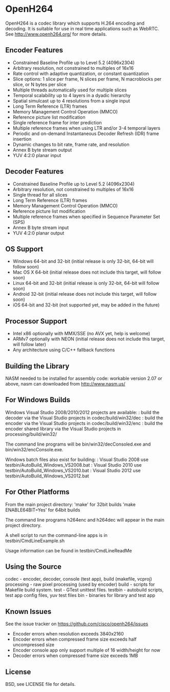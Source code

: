 OpenH264
=======
OpenH264 is a codec library which supports H.264 encoding and decoding. It is suitable for use in real time applications such as WebRTC. See http://www.openh264.org/ for more details.

Encoder Features
------------------------
- Constrained Baseline Profile up to Level 5.2 (4096x2304)
- Arbitrary resolution, not constrained to multiples of 16x16
- Rate control with adaptive quantization, or constant quantization
- Slice options: 1 slice per frame, N slices per frame, N macroblocks per slice, or N bytes per slice
- Multiple threads automatically used for multiple slices
- Temporal scalability up to 4 layers in a dyadic hierarchy
- Spatial simulcast up to 4 resolutions from a single input
- Long Term Reference (LTR) frames
- Memory Management Control Operation (MMCO)
- Reference picture list modification
- Single reference frame for inter prediction
- Multiple reference frames when using LTR and/or 3-4 temporal layers
- Periodic and on-demand Instantaneous Decoder Refresh (IDR) frame insertion
- Dynamic changes to bit rate, frame rate, and resolution
- Annex B byte stream output
- YUV 4:2:0 planar input

Decoder Features
------------------------
- Constrained Baseline Profile up to Level 5.2 (4096x2304)
- Arbitrary resolution, not constrained to multiples of 16x16
- Single thread for all slices
- Long Term Reference (LTR) frames
- Memory Management Control Operation (MMCO)
- Reference picture list modification
- Multiple reference frames when specified in Sequence Parameter Set (SPS)
- Annex B byte stream input
- YUV 4:2:0 planar output

OS Support
----------------
- Windows 64-bit and 32-bit (initial release is only 32-bit, 64-bit will follow soon)
- Mac OS X 64-bit (initial release does not include this target, will follow soon)
- Linux 64-bit and 32-bit (initial release is only 32-bit, 64-bit will follow soon)
- Android 32-bit (initial release does not include this target, will follow soon)
- iOS 64-bit and 32-bit (not supported yet, may be added in the future)

Processor Support
-------------------------
- Intel x86 optionally with MMX/SSE (no AVX yet, help is welcome)
- ARMv7 optionally with NEON (initial release does not include this target, will follow later)
- Any architecture using C/C++ fallback functions

Building the Library
-----------------------
NASM needed to be installed for assembly code: workable version 2.07 or above, nasm can downloaded from http://www.nasm.us/

For Windows Builds
-----------------------
Windows Visual Studio 2008/2010/2012 projects are available:
    : build the decoder via the Visual Studio projects in codec/build/win32/dec
    : build the encoder via the Visual Studio projects in codec/build/win32/enc
    : build the encoder shared library via the Visual Studio projects in processing/build/win32/

The command line programs will be bin/win32/decConsoled.exe and bin/win32/encConsole.exe.

Windows batch files also exist for building:
    : Visual Studio 2008 use testbin/AutoBuild_Windows_VS2008.bat
    : Visual Studio 2010 use testbin/AutoBuild_Windows_VS2010.bat
    : Visual Studio 2012 use testbin/AutoBuild_Windows_VS2012.bat

For Other Platforms
------------------------
From the main project directory:
'make' for 32bit builds
'make ENABLE64BIT=Yes' for 64bit builds

The command line programs h264enc and h264dec will appear in the main project directory.

A shell script to run the command-line apps is in testbin/CmdLineExample.sh

Usage information can be found in testbin/CmdLineReadMe

Using the Source
-----------------------
codec - encoder, decoder, console (test app), build (makefile, vcproj)
processing - raw pixel processing (used by encoder)
build - scripts for Makefile build system.
test - GTest unittest files.
testbin - autobuild scripts, test app config files, yuv test files
bin - binaries for library and test app

Known Issues
-------------------
See the issue tracker on https://github.com/cisco/openh264/issues
- Encoder errors when resolution exceeds 3840x2160
- Encoder errors when compressed frame size exceeds half uncompressed size
- Encoder console app only support multiple of 16 width/height for now
- Decoder errors when compressed frame size exceeds 1MB

License
----------
BSD, see LICENSE file for details.
